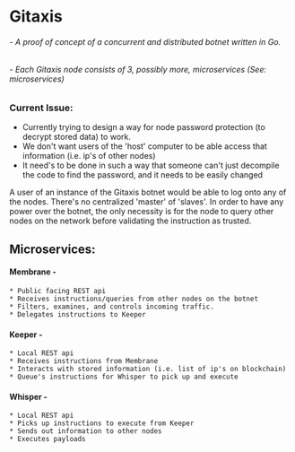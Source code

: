 # Gitaxis 

###### - A proof of concept of a concurrent and distributed botnet written in Go.
###### - Each Gitaxis node consists of 3, possibly more, microservices (See: microservices)

### Current Issue:
   * Currently trying to design a way for node password protection (to decrypt stored data) to work.
   * We don't want users of the 'host' computer to be able access that information (i.e. ip's of other nodes)
   * It need's to be done in such a way that someone can't just decompile the code to find the password, and it needs to be easily changed

A user of an instance of the Gitaxis botnet would be able to log onto any of the nodes. There's no centralized 'master' of 'slaves'. In order to have any power over the botnet, the only necessity is for the node to query other nodes on the network before validating the instruction as trusted.

## Microservices:

#### Membrane -
    * Public facing REST api
    * Receives instructions/queries from other nodes on the botnet
    * Filters, examines, and controls incoming traffic.
    * Delegates instructions to Keeper

#### Keeper -
    * Local REST api
    * Receives instructions from Membrane
    * Interacts with stored information (i.e. list of ip's on blockchain)
    * Queue's instructions for Whisper to pick up and execute

#### Whisper - 
    * Local REST api
    * Picks up instructions to execute from Keeper
    * Sends out information to other nodes
    * Executes payloads
    
